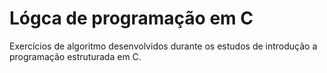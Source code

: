 # Lógca de programação em C

Exercícios de algoritmo desenvolvidos durante os estudos de introdução a programação estruturada em C.

